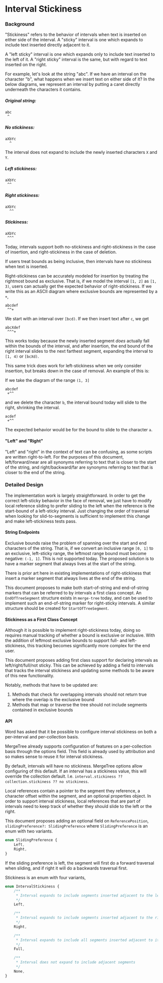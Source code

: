 # Interval Stickiness

### Background

"Stickiness" refers to the behavior of intervals when text is inserted on either side of the interval. A "sticky" interval is one which expands to include text inserted directly adjacent to it.

A "left sticky" interval is one which expands only to include text inserted to the left of it. A "right sticky" interval is the same, but with regard to text inserted on the right.

For example, let's look at the string "abc". If we have an interval on the character "b", what happens when we insert text on either side of it? In the below diagrams, we represent an interval by putting a caret directly underneath the characters it contains.

##### Original string:

```
abc
 ^
```

##### No stickiness:

```
aXbYc
  ^
```

The interval does not expand to include the newly inserted characters `X` and `Y`.

##### Left stickiness:

```
aXbYc
 ^^
```

##### Right stickiness:

```
aXbYc
  ^^
```

##### Stickiness:

```
aXbYc
 ^^^
```

Today, intervals support both no-stickiness and right-stickiness in the case of insertion, and right-stickiness in the case of deletion.

If users treat bounds as being inclusive, then intervals have no stickiness when text is inserted.

Right-stickiness can be accurately modeled for insertion by treating the rightmost bound as exclusive. That is, if we model the interval `[1, 2]` as `[1, 3)`, users can actually get the expected behavior of right-stickiness. If we write this as an ASCII diagram where exclusive bounds are represented by a `+`,

```
abcdef
 ^^+
```

We start with an interval over `[bcd)`. If we then insert text after `c`, we get

```
abcXdef
 ^^^+
```

This works today because the newly inserted segment _does_ actually fall within the bounds of the interval, and after insertion, the end bound of the right interval slides to the next farthest segment, expanding the interval to `[1, 4)` or `[bcXd)`.

This same trick does work for left-stickiness when we only consider insertion, but breaks down in the case of removal. An example of this is:

If we take the diagram of the range `(1, 3]`

```
abcdef
 +^^
```

and we delete the character `b`, the interval bound today will slide to the right, shrinking the interval.

```
acdef
 +^^
```

The expected behavior would be for the bound to slide to the character `a`.

#### "Left" and "Right"

"Left" and "right" in the context of text can be confusing, as some scripts are written right-to-left. For the purposes of this document, left/forward/near are all synonyms referring to text that is closer to the start of the string, and right/backward/far are synonyms referring to text that is closer to the end of the string.

### Detailed Design

The implementation work is largely straightforward. In order to get the correct left-sticky behavior in the face of removal, we just have to modify local reference sliding to prefer sliding to the left when the reference is the start-bound of a left-sticky interval. Just changing the order of traversal when looking for slid-to-segments is sufficient to implement this change and make left-stickiness tests pass.

#### String Endpoints

Exclusive bounds raise the problem of spanning over the start and end characters of the string. That is, if we convert an inclusive range `[0, 1]` to an exclusive, left-sticky range, the leftmost range bound must become negative: `(-1, 1]`. This is not supported today. The proposed solution is to have a marker segment that always lives at the start of the string.

There is prior art here in existing implementations of right-stickiness that insert a marker segment that always lives at the end of the string.

This document proposes to make both start-of-string and end-of-string markers that can be referred to by intervals a first class concept. An `EndOfTreeSegment` structure exists in `merge-tree` today, and can be used to implement such an end-of-string marker for right-sticky intervals. A similar structure should be created for `StartOfTreeSegment`.

#### Stickiness as a First Class Concept

Although it is possible to implement right-stickiness today, doing so requires manual tracking of whether a bound is exclusive or inclusive. With the addition of leftmost exclusive bounds to support full- and left- stickiness, this tracking becomes significantly more complex for the end user.

This document proposes adding first class support for declaring intervals as left/right/full/not sticky. This can be achieved by adding a field to intervals that tracks the interval stickiness and updating some methods to be aware of this new functionality.

Notably, methods that have to be updated are:

1. Methods that check for overlapping intervals should not return true where the overlap is the exclusive bound
2. Methods that map or traverse the tree should not include segments contained in exclusive bounds

#### API

Word has asked that it be possible to configure interval stickiness on both a per-interval and per-collection basis.

MergeTree already supports configuration of features on a per-collection basis through the options field. This field is already used by attribution and so makes sense to reuse it for interval stickiness.

By default, intervals will have no stickiness. MergeTree options allow configuring of this default. If an interval has a stickiness value, this will override the collection default. I.e. `interval.stickiness ?? collection.stickiness ?? no stickiness`.

Local references contain a pointer to the segment they reference, a character offset within the segment, and an optional properties object. In order to support interval stickiness, local references that are part of intervals need to keep track of whether they should slide to the left or the right.

This document proposes adding an optional field on `ReferencePosition`, `slidingPreference?: SlidingPreference` where `SlidingPreference` is an enum with two variants.

```ts
enum SlidingPreference {
	Left,
	Right,
}
```

If the sliding preference is left, the segment will first do a forward traversal when sliding, and if right it will do a backwards traversal first.

Stickiness is an enum with four variants,

```ts
enum IntervalStickiness {
	/**
	 * Interval expands to include segments inserted adjacent to the left
	 */
	Left,

	/**
	 * Interval expands to include segments inserted adjacent to the right
	 */
	Right,

	/**
	 * Interval expands to include all segments inserted adjacent to it
	 */
	Full,

	/**
	 * Interval does not expand to include adjacent segments
	 */
	None,
}
```
